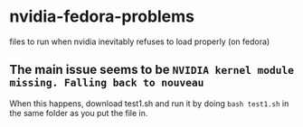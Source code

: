 # nvidia-fedora-problems
files to run when nvidia inevitably refuses to load properly (on fedora) 
## The main issue seems to be ``` NVIDIA kernel module missing. Falling back to nouveau ```
When this happens, download test1.sh and run it by doing `bash test1.sh` in the same folder as you put the file in. 
